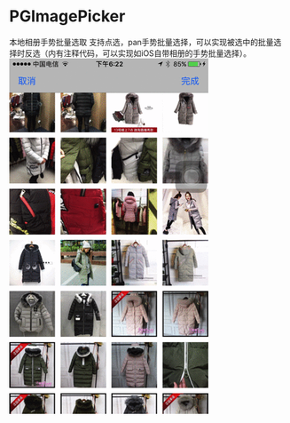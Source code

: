 # PGImagePicker
本地相册手势批量选取
支持点选，pan手势批量选择，可以实现被选中的批量选择时反选（内有注释代码，可以实现如iOS自带相册的手势批量选择）。
![image](https://github.com/bajs000/PGImagePicker/blob/master/PGImagePicker.gif)
